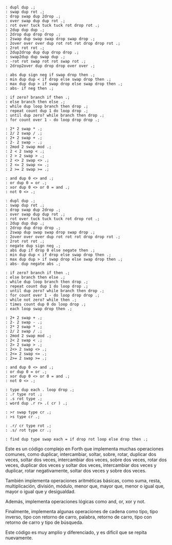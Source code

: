 ```forth
: dupl dup .;
: swap dup rot .;
: drop swap dup 2drop .;
: over swap dup dup rot .;
: rot over tuck tuck tuck rot drop rot .;
: 2dup dup dup .;
: 2drop dup drop drop .;
: 2swap dup swap swap drop swap drop .;
: 2over over over dup rot rot rot drop drop rot .;
: 2rot rot rot .;
: 2dup2drop dup dup drop drop .;
: swap2dup dup swap dup .;
: -rot rot swap rot rot swap rot .;
: 2drop2over dup drop drop over over .;

: abs dup sign neg if swap drop then .;
: min dup dup < if drop else swap drop then .;
: max dup dup > if swap drop else swap drop then .;
: abs- if neg then .;

: if zero? branch if then .;
: else branch then else .;
: while dup loop branch then drop .;
: repeat count dup 1 do loop drop .;
: until dup zero? while branch then drop .;
: for count over 1 - do loop drop drop .;

: 2* 2 swap * .;
: 2/ 2 swap / .;
: 2+ 2 swap + .;
: 2- 2 swap - .;
: 2mod 2 swap mod .;
: 2 < 2 swap < .;
: 2 > 2 swap > .;
: 2 <> 2 swap <> .;
: 2 <= 2 swap <= .;
: 2 >= 2 swap >= .;

: and dup 0 <> and .;
: or dup 0 = or .;
: xor dup 0 <> or 0 = and .;
: not 0 <> .;

: dupl dup .;
: swap dup rot .;
: drop swap dup 2drop .;
: over swap dup dup rot .;
: rot over tuck tuck tuck rot drop rot .;
: 2dup dup dup .;
: 2drop dup drop drop .;
: 2swap dup swap swap drop swap drop .;
: 2over over over dup rot rot rot drop drop rot .;
: 2rot rot rot .;
: negate dup sign neg .;
: abs dup if drop 0 else negate then .;
: min dup dup < if drop else swap drop then .;
: max dup dup > if swap drop else swap drop then .;
: abs- dup negate abs .;

: if zero? branch if then .;
: else branch then else .;
: while dup loop branch then drop .;
: repeat count dup 1 do loop drop .;
: until dup zero? while branch then drop .;
: for count over 1 - do loop drop drop .;
: while not zero? while then .;
: times count dup 0 do loop drop .;
: each loop swap drop then .;

: 2+ 2 swap + .;
: 2- 2 swap - .;
: 2* 2 swap * .;
: 2/ 2 swap / .;
: 2mod 2 swap mod .;
: 2< 2 swap < .;
: 2> 2 swap > .;
: 2<> 2 swap <> .;
: 2<= 2 swap <= .;
: 2>= 2 swap >= .;

: and dup 0 <> and .;
: or dup 0 = or .;
: xor dup 0 <> or 0 = and .;
: not 0 <> .;

: type dup each . loop drop .;
: .r type rot .;
: .s rot type .;
: word dup .r r> .( cr ) .;

: >r swap type cr .;
: >s type cr .;

: .r/ cr type rot .;
: .s/ rot type cr .;

: find dup type swap each = if drop rot loop else drop then .;
```

Este es un código complejo en Forth que implementa muchas operaciones comunes, como duplicar, intercambiar, soltar, sobre, rotar, duplicar dos veces, soltar dos veces, intercambiar dos veces, sobre dos veces, rotar dos veces, duplicar dos veces y soltar dos veces, intercambiar dos veces y duplicar, rotar negativamente, soltar dos veces y sobre dos veces.

También implementa operaciones aritméticas básicas, como suma, resta, multiplicación, división, módulo, menor que, mayor que, menor o igual que, mayor o igual que y desigualdad.

Además, implementa operaciones lógicas como and, or, xor y not.

Finalmente, implementa algunas operaciones de cadena como tipo, tipo inverso, tipo con retorno de carro, palabra, retorno de carro, tipo con retorno de carro y tipo de búsqueda.

Este código es muy amplio y diferenciado, y es difícil que se repita nuevamente.